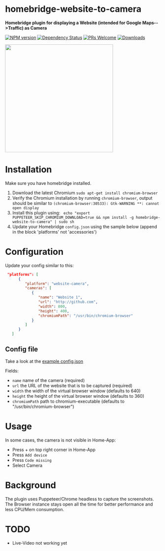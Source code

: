 # homebridge-website-to-camera

**Homebridge plugin for displaying a Website (intended for Google Maps-->Traffic) as Camera**

[![NPM version](https://badge.fury.io/js/homebridge-website-to-camera.svg)](https://npmjs.org/package/homebridge-website-to-camera) [![Dependency Status](https://david-dm.org/werthdavid/homebridge-website-to-camera.svg)](https://david-dm.org/werthdavid/homebridge-website-to-camera) [![PRs Welcome](https://img.shields.io/badge/PRs-welcome-brightgreen.svg)](http://makeapullrequest.com) [![Downloads](https://img.shields.io/npm/dm/homebridge-website-to-camera.svg)](https://npmjs.org/package/homebridge-website-to-camera)


<img width="350" src="https://werthdavid.github.io/homebridge-website-to-camera/sample.png">

# Installation

Make sure you have homebridge installed.

1. Download the latest Chromium `sudo apt-get install chromium-browser`
2. Verify the Chromium installation by running `chromium-browser`, output should be similar to `(chromium-browser:30533): Gtk-WARNING **: cannot open display`
3. Install this plugin using: ` echo "export PUPPETEER_SKIP_CHROMIUM_DOWNLOAD=true && npm install -g homebridge-website-to-camera" | sudo sh`
4. Update your Homebridge `config.json` using the sample below (append in the block 'platforms' not 'accessories')


# Configuration

Update your config similar to this:
```json
 "platforms": [
      {
         "platform": "website-camera",
         "cameras": [
            {
               "name": "Website 1",
               "url": "http://github.com",
               "width": 800,
               "height": 400,
               "chromiumPath": "/usr/bin/chromium-browser"
            }
         ]
      }
   ]
```

## Config file


Take a look at the <a href="config.example.json">example config.json</a>


Fields:

* `name` name of the camera (required)
* `url` the URL of the website that is to be captured (required)
* `width` the width of the virtual browser window (defaults to 640)
* `height` the height of the virtual browser window (defaults to 360)
* `chromiumPath` path to chromium-executable (defaults to "/usr/bin/chromium-browser")


# Usage

In some cases, the camera is not visible in Home-App:
* Press + on top right corner in Home-App
* Press `Add device`
* Press `Code missing`
* Select Camera

# Background

The plugin uses Puppeteer/Chrome headless to capture the screenshots. The Browser instance stays open all the time for better performance and less CPU/Mem consumption.

# TODO

* Live-Video not working yet